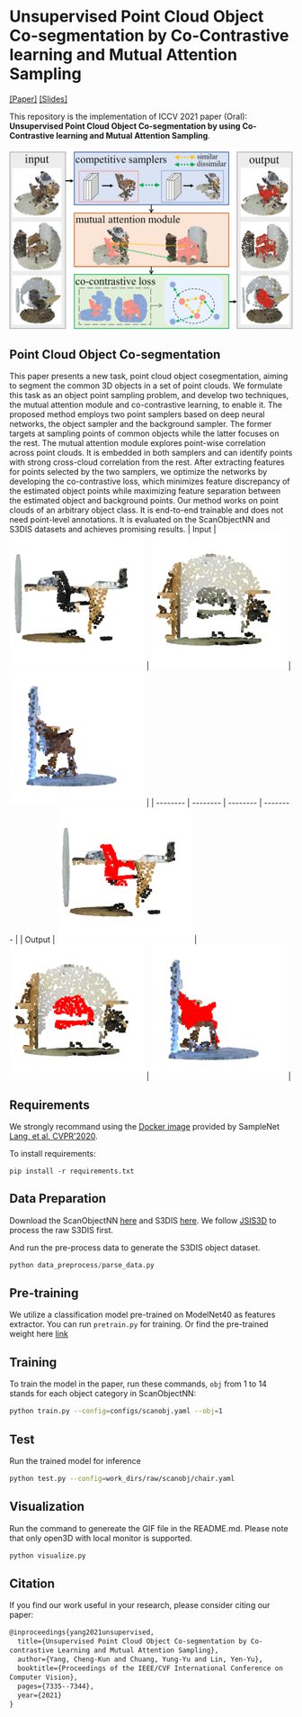 # Unsupervised Point Cloud Object Co-segmentation by Co-Contrastive learning and Mutual Attention Sampling
[[Paper]](https://openaccess.thecvf.com/content/ICCV2021/papers/Yang_Unsupervised_Point_Cloud_Object_Co-Segmentation_by_Co-Contrastive_Learning_and_Mutual_ICCV_2021_paper.pdf) [[Slides]](https://docs.google.com/presentation/d/1Ttf3af5WvsL19drLGEzrDL2xCaVxid8a/edit?usp=sharing&ouid=106791491758005483971&rtpof=true&sd=true)

This repository is the implementation of ICCV 2021 paper (Oral): **Unsupervised Point Cloud Object Co-segmentation by using Co-Contrastive learning and Mutual Attention Sampling**.

![teaser](figure/teaser.png)

##  Point Cloud Object Co-segmentation 
This paper presents a new task, point cloud object cosegmentation, aiming to segment the common 3D objects in a set of point clouds. We formulate this task as an object point sampling problem, and develop two techniques, the mutual attention module and co-contrastive learning, to enable it. The proposed method employs two point samplers based on deep neural networks, the object sampler and the background sampler. The former targets at sampling points of common objects while the latter focuses on the rest. The mutual attention module explores point-wise correlation across point clouds. It is embedded in both samplers and can identify points with strong cross-cloud correlation from the rest. After extracting features for points selected by the two samplers, we optimize the networks by developing the co-contrastive loss, which minimizes feature discrepancy of the estimated object points while maximizing feature separation between the estimated object and background points. Our method works on point clouds of an arbitrary object class. It is end-to-end trainable and does not need point-level annotations. It is evaluated on the ScanObjectNN and S3DIS datasets and achieves promising results.
| Input | ![raw1](figure/1004_raw.gif) | ![raw2](figure/1245_raw.gif)  | ![raw3](figure/75_raw.gif) |
| -------- | -------- | -------- | -------- |
| Output   | ![img1](figure/1004.gif)     | ![img2](figure/1245.gif)     | ![img3](figure/75.gif)     |
## Requirements

We strongly recommand using the [Docker image](https://github.com/itailang/SampleNet/tree/master/registration#installation) provided by SampleNet [Lang, et al. CVPR'2020](https://arxiv.org/abs/1912.03663).

To install requirements:

```setup
pip install -r requirements.txt
```

## Data Preparation
Download the ScanObjectNN [here](https://github.com/hkust-vgd/scanobjectnn) and S3DIS [here](https://shapenet.cs.stanford.edu/media/indoor3d_sem_seg_hdf5_data.zip).
We follow [JSIS3D](https://github.com/pqhieu/jsis3d/blob/master/scripts/prepare_h5.py) to process the raw S3DIS first.

And run the pre-process data to generate the S3DIS object dataset.

```python
python data_preprocess/parse_data.py
```

## Pre-training
We utilize a classification model pre-trained on ModelNet40 as features extractor. You can run `pretrain.py` for training. Or find the pre-trained weight here [link](https://drive.google.com/drive/folders/1rVrYilP5hMXu6BnRVBH4jgxuTk3jFykm?usp=sharing)


## Training

To train the model in the paper, run these commands, `obj` from 1 to 14 stands for each object category in ScanObjectNN:

```bash
python train.py --config=configs/scanobj.yaml --obj=1
```

## Test
Run the trained model for inference

```bash
python test.py --config=work_dirs/raw/scanobj/chair.yaml 
```

## Visualization
Run the command to genereate the GIF file in the README.md. Please note that only open3D with local monitor is supported.

```bash
python visualize.py
```

## Citation
If you find our work useful in your research, please consider citing our paper:
```
@inproceedings{yang2021unsupervised,
  title={Unsupervised Point Cloud Object Co-segmentation by Co-contrastive Learning and Mutual Attention Sampling},
  author={Yang, Cheng-Kun and Chuang, Yung-Yu and Lin, Yen-Yu},
  booktitle={Proceedings of the IEEE/CVF International Conference on Computer Vision},
  pages={7335--7344},
  year={2021}
}
```

